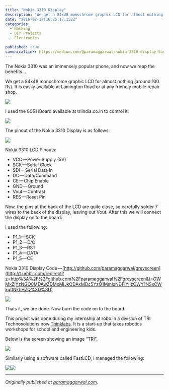 ```yaml
---
title: "Nokia 3310 Display"
description: "We get a 84x48 monochrome graphic LCD for almost nothing (around 100 Rs). It is easily available at Lamington Road or at any friendly mobile repair shop. Now, the pins at the back of the LCD are…"
date: "2016-02-17T16:25:17.152Z"
categories: 
  - Hacking
  - DIY Projects
  - Electronics

published: true
canonicalLink: https://medium.com/@paramaggarwal/nokia-3310-display-5a4568eedabe
---
```


The Nokia 3310 was an immensely popular phone, and now we reap the benefits…

We get a 84x48 monochrome graphic LCD for almost nothing (around 100 Rs). It is easily available at Lamington Road or at any friendly mobile repair shop.

![](./asset-1.jpg)

I used the 8051 iBoard available at triindia.co.in to control it:

![](./asset-2.jpg)

The pinout of the Nokia 3310 Display is as follows:

![](./asset-3.jpg)

Nokia 3310 LCD Pinouts:

-   VCC — Power Supply (5V)
-   SCK — Serial Clock
-   SDI — Serial Data In
-   DC — Data/Command
-   CE — Chip Enable
-   GND — Ground
-   Vout — Contrast
-   RES — Reset Pin

Now, the pins at the back of the LCD are quite close, so carefully solder 7 wires to the back of the display, leaving out Vout. After this we will connect the display on to the board:

I used the following:

-   P1\_1 — SCK
-   P1\_2 — D/C
-   P1\_3 — RST
-   P1\_4 — DATA
-   P1\_5 — CE

Nokia 3310 Display Code — [http://github.com/paramaggarwal/greyscreen](http://t.umblr.com/redirect?z=http%3A%2F%2Fgithub.com%2Fparamaggarwal%2Fgreyscreen&t=OWMxZjYzNGQ0MDAwZDMxMjJkODAxMDc5YzQ1MmIxNDFiYjIzOWY1NSxCWkg0NkhHZQ%3D%3D)

![](./asset-4.jpg)

Thats it, we are done. Now burn the code on to the board.

This project was done during my internship at robo.in a division of TRI Technosolutions now [Thinklabs](http://t.umblr.com/redirect?z=http%3A%2F%2Fthinklabs.in&t=ZGU0Njk3MThmZDE3ZjA5NDZjZDljYTQwMzFkZWFjMTdmY2JkZTRiMyxCWkg0NkhHZQ%3D%3D). It is a start-up that takes robotics workshops for school and engineering kids.

Below is the screen showing an image “TRI”.

![](./asset-5.jpg)

Similarly using a software called FastLCD, I managed the following:

![](./asset-6.jpg)![](./asset-7.jpg)

---

_Originally published at_ [_paramaggarwal.com_](http://paramaggarwal.com/post/583987692/nokia-3310-display)_._